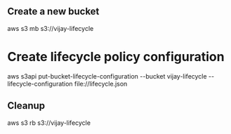 ## Create a new bucket

aws s3 mb s3://vijay-lifecycle

# Create lifecycle policy configuration

aws s3api put-bucket-lifecycle-configuration --bucket vijay-lifecycle --lifecycle-configuration file://lifecycle.json

## Cleanup

aws s3 rb s3://vijay-lifecycle